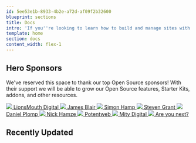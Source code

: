 ```yaml
---
id: 5ee53e1b-8933-4b2e-a72d-af09f2b32600
blueprint: sections
title: Docs
intro: 'If you''re looking to learn how to build and manage sites with Statamic, you''ve come to the right place. Make yourself at home, there''s lots to learn!'
template: home
section: docs
content_width: flex-1
---
```


## Hero Sponsors

We've reserved this space to thank our top Open Source sponsors! With their support we will be able to grow our Open Source features, Starter Kits, addons, and other resources.

<div class="grid grid-cols-1 md:grid-cols-3 gap-4 mb-12">
    <a href="https://github.com/LionsMouthDigital" class="rounded custom text-black bg-white transform hover:-rotate-1 no-underline flex border shadow-md p-1 items-center relative">
        <img src="https://avatars2.githubusercontent.com/u/11314482?s=200&amp;v=4" class="rounded h-12 w-12 mr-4">
        <span>LionsMouth Digital</span>
    </a>
    <a href="https://github.com/jsblair9" class="rounded custom text-black bg-white transform hover:-rotate-1 no-underline flex border shadow-md p-1 items-center relative">
        <img src="https://avatars1.githubusercontent.com/u/4450975?s=400&amp;u=3ae89e529e10dc471bf184db3e5ef99661b3f181&amp;v=4" class="rounded h-12 w-12 mr-4">
        <span>James Blair</span>
    </a>
    <a href="https://github.com/simonhamp" class="rounded custom text-black bg-white transform hover:-rotate-1 no-underline flex border shadow-md p-1 items-center relative">
        <img src="https://avatars3.githubusercontent.com/u/31628?s=400&amp;v=4" class="rounded h-12 w-12 mr-4">
        <span>Simon Hamp</span>
    </a>
    <a href="https://github.com/1stevengrant" class="rounded custom text-black bg-white transform hover:-rotate-1 no-underline flex border shadow-md p-1 items-center relative">
        <img src="https://avatars0.githubusercontent.com/u/112473?s=400&amp;v=4" class="rounded h-12 w-12 mr-4">
        <span>Steven Grant</span>
    </a>
    <a href="https://github.com/plompd" class="rounded custom text-black bg-white transform hover:-rotate-1 no-underline flex border shadow-md p-1 items-center relative">
        <img src="https://avatars0.githubusercontent.com/u/1482375?s=400&amp;v=4" class="rounded h-12 w-12 mr-4">
        <span>Daniel Plomp</span>
    </a>
    <a href="https://github.com/nickhamze" class="rounded custom text-black bg-white transform hover:-rotate-1 no-underline flex border shadow-md p-1 items-center relative">
        <img src="https://statamic.com/images/storage/avatars/zZGgwFvGojqTufxgA8dhImXMsG000pHQrxzRerU1.png?fit=max&amp;w=300&amp;h=300" class="rounded h-12 w-12 mr-4">
        <span>Nick Hamze</span>
    </a>
    <a href="https://github.com/potentweb" class="rounded custom text-black bg-white transform hover:-rotate-1 no-underline flex border shadow-md p-1 items-center relative">
        <img src="https://avatars.githubusercontent.com/u/4548490?s=400&amp;u=1aadacc6935366b7d3d408435ab4defba096c229&amp;v=4" class="rounded h-12 w-12 mr-4">
        <span>Potentweb</span>
    </a>
    <a href="https://github.com/mitydigital" class="rounded custom text-black bg-white transform hover:-rotate-1 no-underline flex border shadow-md p-1 items-center relative">
        <img src="https://avatars.githubusercontent.com/u/76409329?s=200&amp;v=4" class="rounded h-12 w-12 mr-4">
        <span>Mity Digital</span>
    </a>
    <a href="https://github.com/sponsors/statamic" class="rounded custom text-white bg-black transform hover:-rotate-1 no-underline flex border shadow-md py-1 px-3 text-center items-center relative">
        <img src="https://avatars.githubusercontent.com/u/9919?s=200&v=4" class="rounded-full h-12 w-12 mr-4">
        <spa>Are you next?</spa>
    </a>
</div>

## Recently Updated
